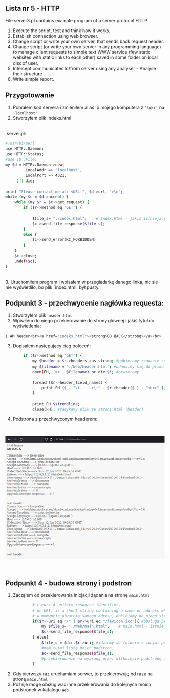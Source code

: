 ## Lista nr 5 - HTTP
File server3.pl contains example program of a server protocol HTTP.  

1. Execute the script, test and think how it works.
2. Establish connection using web browser.
3. Change script or write your own server, that sends back request header.
4. Change script (or write your own server in any programming language) to manage client requests to simple text WWW service (few static websites with static links to each other) saved in some folder on local disc of user.
5. Intercept communicates to/from server using any analyser - Analyse their structure
6. Write simple report.

## Przygotowanie
1. Pobrałem kod servera i zmieniłem alias ip mojego komputera z `'luki'` na `'locolhost'`
2. Stworzyłem plik indeks.html
<br />
`server.pl:`

```bash
#!usr/bi/perl
use HTTP::Daemon;
use HTTP::Status;  
#use IO::File;
my $d = HTTP::Daemon->new(
         LocalAddr => 'localhost',
         LocalPort => 4321,
     )|| die;

print "Please contact me at: <URL:", $d->url, ">\n";
while (my $c = $d->accept) {
    while (my $r = $c->get_request) {
        if ($r->method eq 'GET') {
            
            $file_s= "./index.html";    # index.html - jakis istniejacy plik
            $c->send_file_response($file_s);
        }
        else {
            $c->send_error(RC_FORBIDDEN)
        }
    }
    $c->close;
    undef($c);
}
```
<br />
3. Uruchomiłem program i wpisałem w przegladarkę danego linka, nic sie nie wyświetliło, bo plik `index.html` był pusty.
<br />

## Podpunkt 3 - przechwycenie nagłówka requesta:
1. Stworzyłem plik `header.html`
2. Wpisałem do niego przekierowanie do strony głównej i jakiś tytuł do wyświetlenia:
```bash
I AM header<br><a href="indeks.html"><strong>GO BACK</strong></a><br>
```
3. Dopisałem następujący ciąg poleceń:
```bash
        if ($r->method eq 'GET') {
            my $header = $r->headers->as_string; #pobieramy rządanie ze zmiennej r i zapisujemy je pod stringiem
            my $filename = "./Web/header.html"; #odnosimy się do pliku header
            open(FH, '>>', $filename) or die $!; #otwieramy

            foreach($r->header_field_names) {
                print FH ($_. "\t----->\t" . $r->header($_) . "<br>" );
            }

            print FH $strendline;
            close(FH); #zamykamy plik ze stroną html (header)
```
4. Podstrona z przechwyconym headerem:
<br />

![header](Web/fotos/a_header2.png)

<br />

## Podpunkt 4 - budowa strony i podstron
1. Zacząłem od przekierowania inicjacji żądania na stronę `main.html`
```bash
            # r->uri A uniform resource identifier, 
            # or URI, is a short string containing a name or address which refers to an object in the "web."
            # w momwncie otwarcia samego adresu, doklejamy do niego strone startową
            if($r->uri eq "/" | $r->uri eq "/favicon.ico"){ #obsluga przekierowań i inicjacji | jakiś smiec ktory si epojawia w uri
                my $file_s= "./Web/main.html";    # main.html - istniejacy plik - strona startowa
                $c->send_file_response($file_s);
            } else{
                $file_s = $dir.$r->uri; #idziemy do folderu z innymi podstronami
                #mam tutaj listę moich podstron
                $c->send_file_response($file_s);
                #przekierowanie na wybraną przez kliknięcie podstronę z hiperłącza
            }
```
2. Gdy pierwszy raz uruchamiam serwer, to przekierowuję od razu na stronę `main.html`
3. Późnije mogę obsługiwać inne przekierowania do kolejnych moich podstronek w katalogu `Web`
